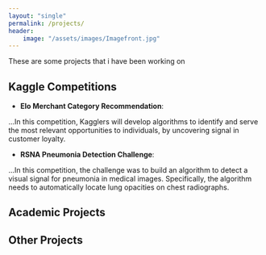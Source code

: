 ```yaml
---
layout: "single"
permalink: /projects/
header:
    image: "/assets/images/Imagefront.jpg"
---
```

These are some projects that i have been working on

## Kaggle Competitions
- **Elo Merchant Category Recommendation**:

...In this competition, Kagglers will develop algorithms to identify and serve the most relevant opportunities to individuals, by uncovering signal in customer loyalty.

- **RSNA Pneumonia Detection Challenge**:

...In this competition, the challenge was to build an algorithm to detect a visual signal for pneumonia in medical images. Specifically, the algorithm needs to automatically locate lung opacities on chest radiographs.

## Academic Projects


## Other Projects